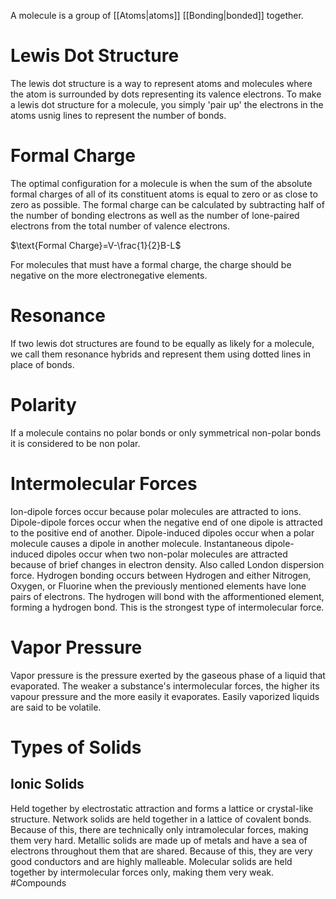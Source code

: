 A molecule is a group of [[Atoms|atoms]] [[Bonding|bonded]] together.
# Lewis Dot Structure
The lewis dot structure is a way to represent atoms and molecules where the atom is surrounded by dots representing its valence electrons.
To make a lewis dot structure for a molecule, you simply 'pair up' the electrons in the atoms usnig lines to represent the number of bonds.
# Formal Charge
The optimal configuration for a molecule is when the sum of the absolute formal charges of all of its constituent atoms is equal to zero or as close to zero as possible. The formal charge can be calculated by subtracting half of the number of bonding electrons as well as the number of lone-paired electrons from the total number of valence electrons.

$\text{Formal Charge}=V-\frac{1}{2}B-L$

For molecules that must have a formal charge, the charge should be negative on the more electronegative elements.
# Resonance
If two lewis dot structures are found to be equally as likely for a molecule, we call them resonance hybrids and represent them using dotted lines in place of bonds.
# Polarity
If a molecule contains no polar bonds or only symmetrical non-polar bonds it is considered to be non polar. 
# Intermolecular Forces
Ion-dipole forces occur because polar molecules are attracted to ions.
Dipole-dipole forces occur when the negative end of one dipole is attracted to the positive end of another.
Dipole-induced dipoles occur when a polar molecule causes a dipole in another molecule.
Instantaneous dipole-induced dipoles occur when two non-polar molecules are attracted because of brief changes in electron density. Also called London dispersion force.
Hydrogen bonding occurs between Hydrogen and either Nitrogen, Oxygen, or Fluorine when the previously mentioned elements have lone pairs of electrons. The hydrogen will bond with the afformentioned element, forming a hydrogen bond. This is the strongest type of intermolecular force.
# Vapor Pressure
Vapor pressure is the pressure exerted by the gaseous phase of a liquid that evaporated. The weaker a substance's intermolecular forces, the higher its vapour pressure and the more easily it evaporates. Easily vaporized liquids are said to be volatile.
# Types of Solids
## Ionic Solids
Held together by electrostatic attraction and forms a lattice or crystal-like structure. 
Network solids are held together in a lattice of covalent bonds. Because of this, there are technically only intramolecular forces, making them very hard.
Metallic solids are made up of metals and have a sea of electrons throughout them that are shared. Because of this, they are very good conductors and are highly malleable.
Molecular solids are held together by intermolecular forces only, making them very weak.
#Compounds 